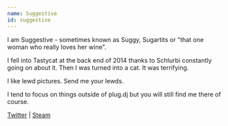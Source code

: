 ```yaml
---
name: Suggestive
id: suggestive
---
```

I am Suggestive - sometimes known as Suggy, Sugartits or "that one woman who really loves her wine".

I fell into Tastycat at the back end of 2014 thanks to Schlurbi constantly going on about it. Then I was turned into a cat. It was terrifying.

I like lewd pictures. Send me your lewds.

I tend to focus on things outside of plug.dj but you will still find me there of course.

[Twitter](https://twitter.com/suggestiveleg) | [Steam](http://steamcommunity.com/id/suggestiveleg)